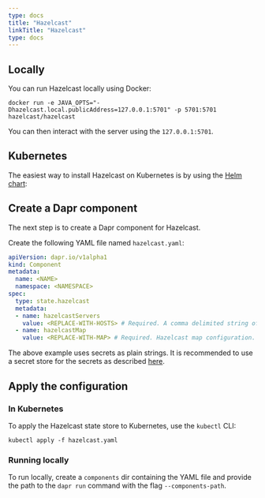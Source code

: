 ```yaml
---
type: docs
title: "Hazelcast"
linkTitle: "Hazelcast"
type: docs
---
```


## Locally

You can run Hazelcast locally using Docker:

```
docker run -e JAVA_OPTS="-Dhazelcast.local.publicAddress=127.0.0.1:5701" -p 5701:5701 hazelcast/hazelcast
```

You can then interact with the server using the `127.0.0.1:5701`.

## Kubernetes

The easiest way to install Hazelcast on Kubernetes is by using the [Helm chart](https://github.com/helm/charts/tree/master/stable/hazelcast):

## Create a Dapr component

The next step is to create a Dapr component for Hazelcast.

Create the following YAML file named `hazelcast.yaml`:

```yaml
apiVersion: dapr.io/v1alpha1
kind: Component
metadata:
  name: <NAME>
  namespace: <NAMESPACE>
spec:
  type: state.hazelcast
  metadata:
  - name: hazelcastServers
    value: <REPLACE-WITH-HOSTS> # Required. A comma delimited string of servers. Example: "hazelcast:3000,hazelcast2:3000"
  - name: hazelcastMap
    value: <REPLACE-WITH-MAP> # Required. Hazelcast map configuration.
```

The above example uses secrets as plain strings. It is recommended to use a secret store for the secrets as described [here](../../concepts/secrets/README.md).


## Apply the configuration

### In Kubernetes

To apply the Hazelcast state store to Kubernetes, use the `kubectl` CLI:

```
kubectl apply -f hazelcast.yaml
```

### Running locally

To run locally, create a `components` dir containing the YAML file and provide the path to the `dapr run` command with the flag `--components-path`.
